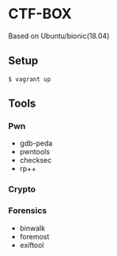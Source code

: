 # CTF-BOX

Based on Ubuntu/bionic(18.04)

## Setup
```
$ vagrant up
```

## Tools

### Pwn

* gdb-peda
* pwntools
* checksec
* rp++


### Crypto

### Forensics

* binwalk
* foremost
* exiftool
